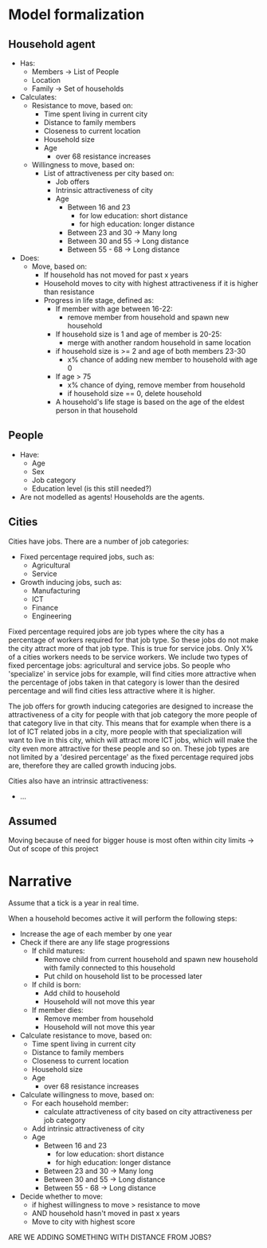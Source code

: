 # Model formalization

## Household agent
- Has:
	- Members -> List of People
	- Location
	- Family -> Set of households
- Calculates:
	- Resistance to move, based on:
		- Time spent living in current city
		- Distance to family members
		- Closeness to current location
		- Household size
		- Age
			- over 68 resistance increases
	- Willingness to move, based on:
		- List of attractiveness per city based on:
			- Job offers
			- Intrinsic attractiveness of city
			- Age
				- Between 16 and 23
					- for low education: short distance
					- for high education: longer distance
				- Between 23 and 30 -> Many long
				- Between 30 and 55 -> Long distance
				- Between 55 - 68 -> Long distance
- Does:
	- Move, based on:
		- If household has not moved for past x years
		- Household moves to city with highest attractiveness if it is higher than resistance
		- Progress in life stage, defined as:
			- If member with age between 16-22:
				- remove member from household and spawn new household
			- If household size is 1 and age of member is 20-25:
				- merge with another random household in same location
			- if household size is >= 2 and age of both members 23-30
				- x% chance of adding new member to household with age 0
			- If age > 75
				- x% chance of dying, remove member from household
				- if household size == 0, delete household
			- A household's life stage is based on the age of the eldest person in that household



## People
- Have: 
	- Age
	- Sex
	- Job category
	- Education level (is this still needed?)
- Are not modelled as agents! Households are the agents.

## Cities
Cities have jobs. There are a number of job categories:
- Fixed percentage required jobs, such as:
	- Agricultural
	- Service
- Growth inducing jobs, such as:
	- Manufacturing
	- ICT
	- Finance
	- Engineering

Fixed percentage required jobs are job types where the city has a percentage of workers required for that job type. So these jobs do not make the city attract more of that job type. This is true for service jobs. Only X% of a cities workers needs to be service workers. We include two types of fixed percentage jobs: agricultural and service jobs.
So people who 'specialize' in service jobs for example, will find cities more attractive when the percentage of jobs taken in that category is lower than the desired percentage and will find cities less attractive where it is higher.

The job offers for growth inducing categories are designed to increase the attractiveness of a city for people with that job category the more people of that category live in that city. This means that for example when there is a lot of ICT related jobs in a city, more people with that specialization will want to live in this city, which will attract more ICT jobs, which will make the city even more attractive for these people and so on. These job types are not limited by a 'desired percentage' as the fixed percentage required jobs are, therefore they are called growth inducing jobs.

Cities also have an intrinsic attractiveness:
- ...

## Assumed
Moving because of need for bigger house is most often within city limits -> Out of scope of this project

# Narrative
Assume that a tick is a year in real time.

When a household becomes active it will perform the following steps:
- Increase the age of each member by one year
- Check if there are any life stage progressions
	- If child matures:
		- Remove child from current household and spawn new household with family connected to this household
		- Put child on household list to be processed later
	- If child is born:
		- Add child to household
		- Household will not move this year
	- If member dies:
		- Remove member from household
		- Household will not move this year
- Calculate resistance to move, based on:
	- Time spent living in current city
	- Distance to family members
	- Closeness to current location
	- Household size
	- Age
		- over 68 resistance increases
- Calculate willingness to move, based on:
	- For each household member:
		- calculate attractiveness of city based on city attractiveness per job category
	- Add intrinsic attractiveness of city
	- Age
		- Between 16 and 23
			- for low education: short distance
			- for high education: longer distance
		- Between 23 and 30 -> Many long
		- Between 30 and 55 -> Long distance
		- Between 55 - 68 -> Long distance
- Decide whether to move:
	- if highest willingness to move > resistance to move
	- AND household hasn't moved in past x years
	- Move to city with highest score


ARE WE ADDING SOMETHING WITH DISTANCE FROM JOBS?
		